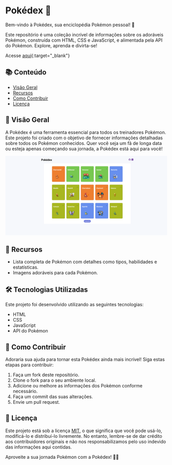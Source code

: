 # Pokédex 🌟

Bem-vindo à Pokédex, sua enciclopédia Pokémon pessoal! 🚀

Este repositório é uma coleção incrível de informações sobre os adoráveis Pokémon, construída com HTML, CSS e JavaScript, e alimentada pela API do Pokémon. Explore, aprenda e divirta-se!

Acesse [aqui](https://germanavaz.github.io/pokedex/){:target="_blank"} 

## 📚 Conteúdo

- [Visão Geral](#visão-geral)
- [Recursos](#recursos)
- [Como Contribuir](#como-contribuir)
- [Licença](#licença)

## 📖 Visão Geral

A Pokédex é uma ferramenta essencial para todos os treinadores Pokémon. Este projeto foi criado com o objetivo de fornecer informações detalhadas sobre todos os Pokémon conhecidos. Quer você seja um fã de longa data ou esteja apenas começando sua jornada, a Pokédex está aqui para você!

![prévia do layout do site](assets/imagens/pokedex.png)

## 🚀 Recursos

- Lista completa de Pokémon com detalhes como tipos, habilidades e estatísticas.
- Imagens adoráveis para cada Pokémon.

## 🛠️ Tecnologias Utilizadas

Este projeto foi desenvolvido utilizando as seguintes tecnologias:

- HTML
- CSS
- JavaScript
- API do Pokémon

## 🤝 Como Contribuir

Adoraria sua ajuda para tornar esta Pokédex ainda mais incrível! Siga estas etapas para contribuir:

1. Faça um fork deste repositório.
2. Clone o fork para o seu ambiente local.
3. Adicione ou melhore as informações dos Pokémon conforme necessário.
4. Faça um commit das suas alterações.
5. Envie um pull request.

## 📜 Licença

Este projeto está sob a licença [MIT](LICENSE), o que significa que você pode usá-lo, modificá-lo e distribuí-lo livremente. No entanto, lembre-se de dar crédito aos contribuidores originais e não nos responsabilizamos pelo uso indevido das informações aqui contidas.

Aproveite a sua jornada Pokémon com a Pokédex! 👾✨
